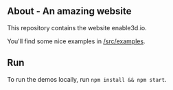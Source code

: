 ## About - An amazing website

This repository contains the website enable3d.io.

You'll find some nice examples in [/src/examples](/src/examples).

## Run

To run the demos locally, run `npm install && npm start`.
